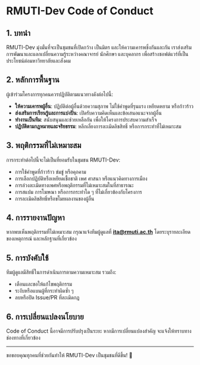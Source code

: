 # RMUTI-Dev Code of Conduct

## 1. บทนำ
RMUTI-Dev มุ่งมั่นที่จะเป็นชุมชนที่เปิดกว้าง เป็นมิตร และให้ความเคารพซึ่งกันและกัน เราส่งเสริมการพัฒนาและแลกเปลี่ยนความรู้ระหว่างคณาจารย์ นักศึกษา และบุคลากร เพื่อสร้างซอฟต์แวร์ที่เป็นประโยชน์ต่อมหาวิทยาลัยและสังคม

## 2. หลักการพื้นฐาน
ผู้เข้าร่วมโครงการทุกคนควรปฏิบัติตามแนวทางดังต่อไปนี้:
- **ให้ความเคารพผู้อื่น**: ปฏิบัติต่อผู้อื่นด้วยความสุภาพ ไม่ใช้คำพูดที่รุนแรง เหยียดหยาม หรือก้าวร้าว
- **ส่งเสริมการเรียนรู้และการแบ่งปัน**: เปิดรับความคิดเห็นและข้อเสนอแนะจากผู้อื่น
- **ทำงานเป็นทีม**: สนับสนุนและช่วยเหลือกัน เพื่อให้โครงการประสบความสำเร็จ
- **ปฏิบัติตามกฎหมายและจริยธรรม**: หลีกเลี่ยงการละเมิดลิขสิทธิ์ หรือการกระทำที่ไม่เหมาะสม

## 3. พฤติกรรมที่ไม่เหมาะสม
การกระทำต่อไปนี้จะไม่เป็นที่ยอมรับในชุมชน RMUTI-Dev:
- การใช้คำพูดที่ก้าวร้าว ข่มขู่ หรือคุกคาม
- การเลือกปฏิบัติหรือเหยียดเชื้อชาติ เพศ ศาสนา หรือแนวคิดทางการเมือง
- การล่วงละเมิดทางเพศหรือพฤติกรรมที่ไม่เหมาะสมในที่สาธารณะ
- การสแปม การโฆษณา หรือการกระทำใด ๆ ที่ไม่เกี่ยวข้องกับโครงการ
- การละเมิดลิขสิทธิ์หรือขโมยผลงานของผู้อื่น

## 4. การรายงานปัญหา
หากพบเห็นพฤติกรรมที่ไม่เหมาะสม กรุณาแจ้งทีมผู้ดูแลที่ **ita@rmuti.ac.th** โดยระบุรายละเอียดของเหตุการณ์ และหลักฐานที่เกี่ยวข้อง

## 5. การบังคับใช้
ทีมผู้ดูแลมีสิทธิ์ในการดำเนินการตามความเหมาะสม รวมถึง:
- เตือนและขอให้แก้ไขพฤติกรรม
- ระงับหรือแบนผู้ที่กระทำผิดซ้ำ ๆ
- ลบหรือปิด Issue/PR ที่ละเมิดกฎ

## 6. การเปลี่ยนแปลงนโยบาย
Code of Conduct นี้อาจมีการปรับปรุงเป็นระยะ หากมีการเปลี่ยนแปลงสำคัญ จะแจ้งให้ทราบทางช่องทางที่เกี่ยวข้อง

---

ขอขอบคุณทุกคนที่ช่วยกันทำให้ RMUTI-Dev เป็นชุมชนที่ดีขึ้น! 🚀
